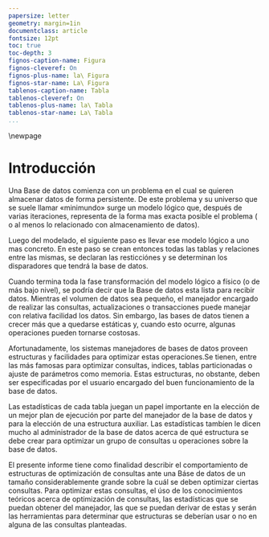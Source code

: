 ```yaml
---
papersize: letter
geometry: margin=1in
documentclass: article
fontsize: 12pt
toc: true
toc-depth: 3
fignos-caption-name: Figura
fignos-cleveref: On
fignos-plus-name: la\ Figura
fignos-star-name: La\ Figura
tablenos-caption-name: Tabla
tablenos-cleveref: On
tablenos-plus-name: la\ Tabla
tablenos-star-name: La\ Tabla
...
```


\newpage

# Introducción

Una Base de datos comienza con un problema en el cual se quieren
almacenar datos de forma persistente. De este problema y su universo que se
suele llamar «minimundo» surge un modelo lógico que, después de varias
iteraciones, representa de la forma mas exacta posible el problema ( o al menos
lo relacionado con almacenamiento de datos).

Luego del modelado, el siguiente paso es llevar ese modelo lógico a uno mas
concreto. En este paso se crean entonces todas las tablas y relaciones entre
las mismas, se declaran las resticciónes y se determinan los disparadores
que tendrá la base de datos.

Cuando termina toda la fase transformación del modelo lógico a físico (o de más
bajo nivel), se podría decir que la Base de datos esta lista para recibir datos.
Mientras el volumen de datos sea pequeño, el manejador encargado de realizar
las consultas, actualizaciones o transacciones puede manejar con relativa facilidad
los datos. Sin embargo, las bases de datos tienen a crecer más que a quedarse
estáticas y, cuando esto ocurre, algunas operaciones pueden tornarse costosas.

Afortunadamente, los sistemas manejadores de bases de datos proveen estructuras
y facilidades para optimizar estas operaciones.Se tienen, entre las más famosas
para optimizar consultas, indices, tablas particionadas o ajuste de parámetros como
memoria. Estas estructuras, no obstante, deben ser
especificadas por el usuario encargado del buen funcionamiento de la base de datos.

Las estadísticas de cada tabla juegan un papel importante en la elección de un
mejor plan de ejecución por parte del manejador de la base de datos y para la elección de una estructura
auxiliar. Las estadísticas tambíen le dicen mucho al administrador de la base de
datos acerca de qué estructura se debe crear para optimizar un grupo de consultas
u operaciones sobre la base de datos.

El presente informe tiene como finalidad describir el comportamiento de estructuras
de optimización de consultas ante una Báse de datos de un tamaño considerablemente
grande sobre la cuál se deben optimizar ciertas consultas. Para optimizar estas
consultas, el úso de los conocimientos teóricos acerca de optimización de consultas, las estadísticas
que se puedan obtener del manejador, las que se puedan derivar de estas y serán
las herramientas para determinar que estructuras se deberían usar o no en alguna
de las consultas planteadas.






